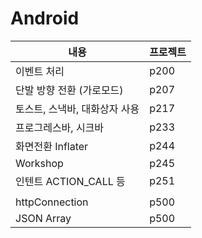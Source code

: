 # Android



| 내용                          | 프로젝트 |
| ----------------------------- | -------- |
| 이벤트 처리                   | p200     |
| 단발 방향 전환 (가로모드)     | p207     |
| 토스트, 스낵바, 대화상자 사용 | p217     |
| 프로그레스바, 시크바          | p233     |
| 화면전환 Inflater             | p244     |
| Workshop                      | p245     |
| 인텐트 ACTION_CALL 등         | p251     |
|                               |          |
| httpConnection                | p500     |
| JSON Array                    | p500     |

